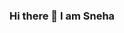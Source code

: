 ### Hi there 👋 I am Sneha


<!--
**sneha76sharma/sneha76sharma** is a ✨ _special_ ✨ repository because its `README.md` (this file) appears on your GitHub profile.

Here are some ideas to get you started:


 ### 🌱 I’m currently learning Web development and DSA.
## 



